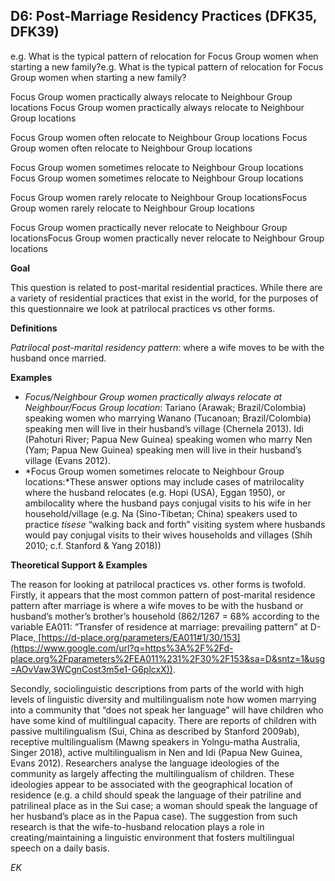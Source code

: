 
## D6: Post-Marriage Residency Practices (DFK35, DFK39)

e.g. What is the typical pattern of relocation for Focus Group women when starting a new family?e.g. What is the typical pattern of relocation for Focus Group women when starting a new family?



Focus Group women practically always relocate to Neighbour Group locations Focus Group women practically always relocate to Neighbour Group locations

Focus Group women often relocate to Neighbour Group locations Focus Group women often relocate to Neighbour Group locations

Focus Group women sometimes relocate to Neighbour Group locations Focus Group women sometimes relocate to Neighbour Group locations

Focus Group women rarely relocate to Neighbour Group locationsFocus Group women rarely relocate to Neighbour Group locations

Focus Group women practically never relocate to Neighbour Group locationsFocus Group women practically never relocate to Neighbour Group locations



**Goal**

This question is related to post-marital residential practices. While there are a variety of residential practices that exist in the world, for the purposes of this questionnaire we look at patrilocal practices vs other forms.



**Definitions**

*Patrilocal post-marital residency pattern*: where a wife moves to be with the husband once married.



**Examples**

- *Focus/Neighbour Group women practically always relocate at Neighbour/Focus Group location*: Tariano (Arawak; Brazil/Colombia) speaking women who marrying Wanano (Tucanoan; Brazil/Colombia) speaking men will live in their husband’s village (Chernela 2013). Idi (Pahoturi River; Papua New Guinea) speaking women who marry Nen (Yam; Papua New Guinea) speaking men will live in their husband’s village (Evans 2012).
- *Focus Group women sometimes relocate to Neighbour Group locations:*These answer options may include cases of matrilocality where the husband relocates (e.g. Hopi (USA), Eggan 1950), or ambilocality where the husband pays conjugal visits to his wife in her household/village (e.g. Na (Sino-Tibetan; China) speakers used to practice *tisese* “walking back and forth” visiting system where husbands would pay conjugal visits to their wives households and villages (Shih 2010; c.f. Stanford & Yang 2018))




**Theoretical Support & Examples**

The reason for looking at patrilocal practices vs. other forms is twofold. Firstly, it appears that the most common pattern of post-marital residence pattern after marriage is where a wife moves to be with the husband or husband’s mother’s brother’s household (862/1267 = 68% according to the variable EA011: “Transfer of residence at marriage: prevailing pattern” at D-Place,[ ](https://www.google.com/url?q=https%3A%2F%2Fd-place.org%2Fparameters%2FEA011%231%2F30%2F153&sa=D&sntz=1&usg=AOvVaw3WCgnCost3m5e1-G6plcxX)[https://d-place.org/parameters/EA011#1/30/153](https://www.google.com/url?q=https%3A%2F%2Fd-place.org%2Fparameters%2FEA011%231%2F30%2F153&sa=D&sntz=1&usg=AOvVaw3WCgnCost3m5e1-G6plcxX)).



Secondly, sociolinguistic descriptions from parts of the world with high levels of linguistic diversity and multilingualism note how women marrying into a community that “does not speak her language” will have children who have some kind of multilingual capacity. There are reports of children with passive multilingualism (Sui, China as described by Stanford 2009ab), receptive multilingualism (Mawng speakers in Yolngu-matha Australia, Singer 2018), active multilingualism in Nen and Idi (Papua New Guinea, Evans 2012). Researchers analyse the language ideologies of the community as largely affecting the multilingualism of children. These ideologies appear to be associated with the geographical location of residence (e.g. a child should speak the language of their patriline and patrilineal place as in the Sui case; a woman should speak the language of her husband’s place as in the Papua case). The suggestion from such research is that the wife-to-husband relocation plays a role in creating/maintaining a linguistic environment that fosters multilingual speech on a daily basis.



*EK*

